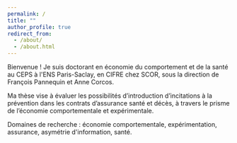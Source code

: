 ```yaml
---
permalink: /
title: ""
author_profile: true
redirect_from: 
  - /about/
  - /about.html
---
```


Bienvenue ! Je suis doctorant en économie du comportement et de la santé au CEPS à l'ENS Paris-Saclay, en CIFRE chez SCOR, sous la direction de François Pannequin et Anne Corcos.

 Ma thèse vise  à évaluer les possibilités d’introduction d’incitations à la prévention dans les contrats d’assurance santé et décès, à travers le prisme de l’économie comportementale et expérimentale.

Domaines de recherche : économie comportementale, expérimentation, assurance, asymétrie d'information,  santé.
